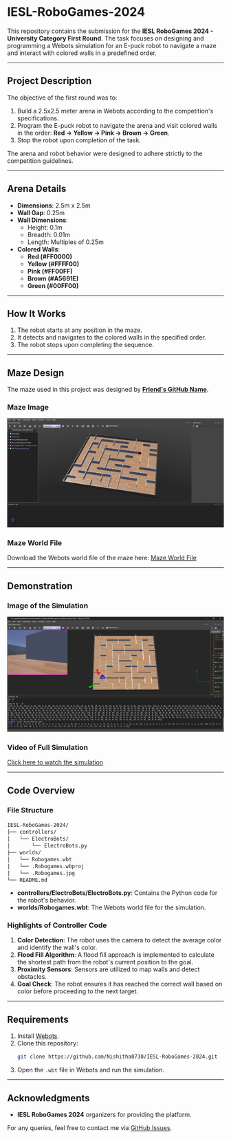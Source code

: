 # IESL-RoboGames-2024

This repository contains the submission for the **IESL RoboGames 2024 - University Category First Round**. The task focuses on designing and programming a Webots simulation for an E-puck robot to navigate a maze and interact with colored walls in a predefined order.

---

## Project Description

The objective of the first round was to:

1. Build a 2.5x2.5 meter arena in Webots according to the competition's specifications.
2. Program the E-puck robot to navigate the arena and visit colored walls in the order:
   **Red → Yellow → Pink → Brown → Green**.
3. Stop the robot upon completion of the task.

The arena and robot behavior were designed to adhere strictly to the competition guidelines.

---

## Arena Details

- **Dimensions**: 2.5m x 2.5m
- **Wall Gap**: 0.25m
- **Wall Dimensions**:
  - Height: 0.1m
  - Breadth: 0.01m
  - Length: Multiples of 0.25m
- **Colored Walls**:
  - **Red (#FF0000)**
  - **Yellow (#FFFF00)**
  - **Pink (#FF00FF)**
  - **Brown (#A5691E)**
  - **Green (#00FF00)**

---

## How It Works

1. The robot starts at any position in the maze.
2. It detects and navigates to the colored walls in the specified order.
3. The robot stops upon completing the sequence.

---

## Maze Design

The maze used in this project was designed by **[Friend's GitHub Name](https://github.com/FriendsGitHubProfile)**.

### Maze Image

![Maze Design](https://github.com/Nishitha0730/IESL-RoboGames-2024/blob/main/First%20Round/Maze.png)

### Maze World File

Download the Webots world file of the maze here: [Maze World File](https://github.com/Nishitha0730/IESL-RoboGames-2024/blob/main/First%20Round/Maze.zip)

---

## Demonstration

### Image of the Simulation

![Webots Simulation](https://github.com/Nishitha0730/IESL-RoboGames-2024/blob/main/First%20Round/ElectroBots.png)

### Video of Full Simulation

[Click here to watch the simulation](https://1drv.ms/v/c/66efd464b4ddcd14/EQJkU4Rn0iZAtjbNSy9vMhcBhon2ZhFBdb3_L9B-IZXYNQ?e=gV7gZM)

---

## Code Overview

### File Structure

```
IESL-RoboGames-2024/
├── controllers/
│   └── ElectroBots/
│       └── ElectroBots.py
├── worlds/
│   └── Robogames.wbt
|   └── .Robogames.wbproj
|   └── .Robogames.jpg
└── README.md
```

- **controllers/ElectroBots/ElectroBots.py**: Contains the Python code for the robot's behavior.
- **worlds/Robogames.wbt**: The Webots world file for the simulation.

### Highlights of Controller Code

1. **Color Detection**: The robot uses the camera to detect the average color and identify the wall's color.
2. **Flood Fill Algorithm**: A flood fill approach is implemented to calculate the shortest path from the robot's current position to the goal.
3. **Proximity Sensors**: Sensors are utilized to map walls and detect obstacles.
4. **Goal Check**: The robot ensures it has reached the correct wall based on color before proceeding to the next target.

---

## Requirements

1. Install [Webots](https://cyberbotics.com/).
2. Clone this repository:
   ```bash
   git clone https://github.com/Nishitha0730/IESL-RoboGames-2024.git
   ```
3. Open the `.wbt` file in Webots and run the simulation.

---


## Acknowledgments

- **IESL RoboGames 2024** organizers for providing the platform.



For any queries, feel free to contact me via [GitHub Issues](https://github.com/Nishitha0730/IESL-RoboGames-2024/issues).
